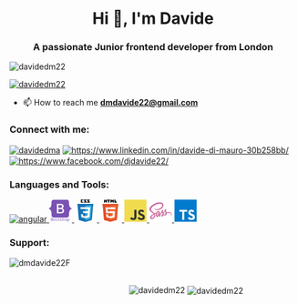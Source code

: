 <h1 align="center">Hi 👋, I'm Davide</h1>
<h3 align="center">A passionate Junior frontend developer from London</h3>

<p align="left"> <img src="https://komarev.com/ghpvc/?username=davidedm22&label=Profile%20views&color=0e75b6&style=flat" alt="davidedm22" /> </p>

<p align="left"> <a href="https://github.com/ryo-ma/github-profile-trophy"><img src="https://github-profile-trophy.vercel.app/?username=davidedm22" alt="davidedm22" /></a> </p>

- 📫 How to reach me **dmdavide22@gmail.com**

<h3 align="left">Connect with me:</h3>
<p align="left">
<a href="https://twitter.com/davidedma" target="blank"><img align="center" src="https://raw.githubusercontent.com/rahuldkjain/github-profile-readme-generator/master/src/images/icons/Social/twitter.svg" alt="davidedma" height="30" width="40" /></a>
<a href="https://linkedin.com/in/https://www.linkedin.com/in/davide-di-mauro-30b258bb/" target="blank"><img align="center" src="https://raw.githubusercontent.com/rahuldkjain/github-profile-readme-generator/master/src/images/icons/Social/linked-in-alt.svg" alt="https://www.linkedin.com/in/davide-di-mauro-30b258bb/" height="30" width="40" /></a>
<a href="https://fb.com/https://www.facebook.com/djdavide22/" target="blank"><img align="center" src="https://raw.githubusercontent.com/rahuldkjain/github-profile-readme-generator/master/src/images/icons/Social/facebook.svg" alt="https://www.facebook.com/djdavide22/" height="30" width="40" /></a>
</p>

<h3 align="left">Languages and Tools:</h3>
<p align="left"> <a href="https://angular.io" target="_blank" rel="noreferrer"> <img src="https://angular.io/assets/images/logos/angular/angular.svg" alt="angular" width="40" height="40"/> </a> <a href="https://getbootstrap.com" target="_blank" rel="noreferrer"> <img src="https://raw.githubusercontent.com/devicons/devicon/master/icons/bootstrap/bootstrap-plain-wordmark.svg" alt="bootstrap" width="40" height="40"/> </a> <a href="https://www.w3schools.com/css/" target="_blank" rel="noreferrer"> <img src="https://raw.githubusercontent.com/devicons/devicon/master/icons/css3/css3-original-wordmark.svg" alt="css3" width="40" height="40"/> </a> <a href="https://www.w3.org/html/" target="_blank" rel="noreferrer"> <img src="https://raw.githubusercontent.com/devicons/devicon/master/icons/html5/html5-original-wordmark.svg" alt="html5" width="40" height="40"/> </a> <a href="https://developer.mozilla.org/en-US/docs/Web/JavaScript" target="_blank" rel="noreferrer"> <img src="https://raw.githubusercontent.com/devicons/devicon/master/icons/javascript/javascript-original.svg" alt="javascript" width="40" height="40"/> </a> <a href="https://sass-lang.com" target="_blank" rel="noreferrer"> <img src="https://raw.githubusercontent.com/devicons/devicon/master/icons/sass/sass-original.svg" alt="sass" width="40" height="40"/> </a> <a href="https://www.typescriptlang.org/" target="_blank" rel="noreferrer"> <img src="https://raw.githubusercontent.com/devicons/devicon/master/icons/typescript/typescript-original.svg" alt="typescript" width="40" height="40"/> </a> </p>

<h3 align="left">Support:</h3>
<p><a href="https://www.buymeacoffee.com/dmdavide22F"> <img align="left" src="https://cdn.buymeacoffee.com/buttons/v2/default-yellow.png" height="50" width="210" alt="dmdavide22F" /></a></p><br><br>

<p><img align="left" src="https://github-readme-stats.vercel.app/api/top-langs?username=davidedm22&show_icons=true&locale=en&layout=compact" alt="davidedm22" /></p>

<p>&nbsp;<img align="center" src="https://github-readme-stats.vercel.app/api?username=davidedm22&show_icons=true&locale=en" alt="davidedm22" /></p>

